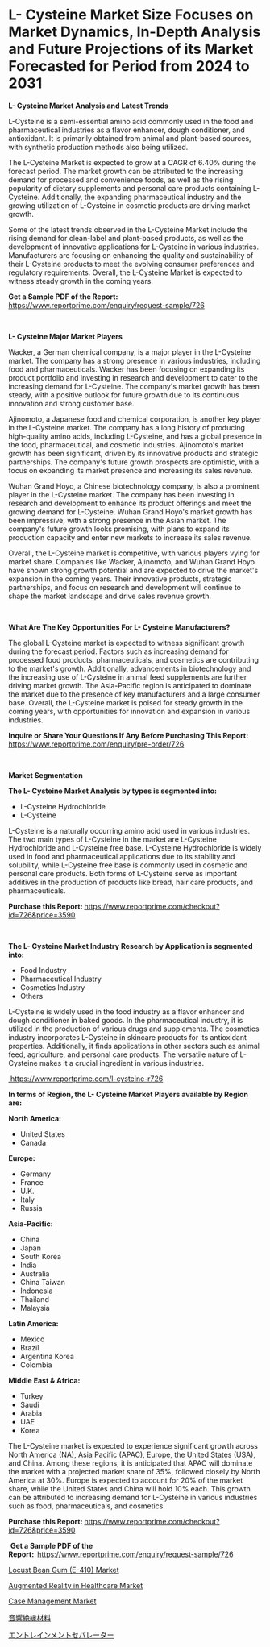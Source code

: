<p><h1>L- Cysteine Market Size Focuses on Market Dynamics, In-Depth Analysis and Future Projections of its Market Forecasted for Period from 2024 to 2031</h1></p><p><strong>L- Cysteine Market Analysis and Latest Trends</strong></p>
<p><p>L-Cysteine is a semi-essential amino acid commonly used in the food and pharmaceutical industries as a flavor enhancer, dough conditioner, and antioxidant. It is primarily obtained from animal and plant-based sources, with synthetic production methods also being utilized.</p><p>The L-Cysteine Market is expected to grow at a CAGR of 6.40% during the forecast period. The market growth can be attributed to the increasing demand for processed and convenience foods, as well as the rising popularity of dietary supplements and personal care products containing L-Cysteine. Additionally, the expanding pharmaceutical industry and the growing utilization of L-Cysteine in cosmetic products are driving market growth.</p><p>Some of the latest trends observed in the L-Cysteine Market include the rising demand for clean-label and plant-based products, as well as the development of innovative applications for L-Cysteine in various industries. Manufacturers are focusing on enhancing the quality and sustainability of their L-Cysteine products to meet the evolving consumer preferences and regulatory requirements. Overall, the L-Cysteine Market is expected to witness steady growth in the coming years.</p></p>
<p><strong>Get a Sample PDF of the Report:&nbsp;</strong> <a href="https://www.reportprime.com/enquiry/request-sample/726">https://www.reportprime.com/enquiry/request-sample/726</a></p>
<p>&nbsp;</p>
<p><strong>L- Cysteine Major Market Players</strong></p>
<p><p>Wacker, a German chemical company, is a major player in the L-Cysteine market. The company has a strong presence in various industries, including food and pharmaceuticals. Wacker has been focusing on expanding its product portfolio and investing in research and development to cater to the increasing demand for L-Cysteine. The company's market growth has been steady, with a positive outlook for future growth due to its continuous innovation and strong customer base.</p><p>Ajinomoto, a Japanese food and chemical corporation, is another key player in the L-Cysteine market. The company has a long history of producing high-quality amino acids, including L-Cysteine, and has a global presence in the food, pharmaceutical, and cosmetic industries. Ajinomoto's market growth has been significant, driven by its innovative products and strategic partnerships. The company's future growth prospects are optimistic, with a focus on expanding its market presence and increasing its sales revenue.</p><p>Wuhan Grand Hoyo, a Chinese biotechnology company, is also a prominent player in the L-Cysteine market. The company has been investing in research and development to enhance its product offerings and meet the growing demand for L-Cysteine. Wuhan Grand Hoyo's market growth has been impressive, with a strong presence in the Asian market. The company's future growth looks promising, with plans to expand its production capacity and enter new markets to increase its sales revenue.</p><p>Overall, the L-Cysteine market is competitive, with various players vying for market share. Companies like Wacker, Ajinomoto, and Wuhan Grand Hoyo have shown strong growth potential and are expected to drive the market's expansion in the coming years. Their innovative products, strategic partnerships, and focus on research and development will continue to shape the market landscape and drive sales revenue growth.</p></p>
<p>&nbsp;</p>
<p><strong>What Are The Key Opportunities For L- Cysteine Manufacturers?</strong></p>
<p><p>The global L-Cysteine market is expected to witness significant growth during the forecast period. Factors such as increasing demand for processed food products, pharmaceuticals, and cosmetics are contributing to the market's growth. Additionally, advancements in biotechnology and the increasing use of L-Cysteine in animal feed supplements are further driving market growth. The Asia-Pacific region is anticipated to dominate the market due to the presence of key manufacturers and a large consumer base. Overall, the L-Cysteine market is poised for steady growth in the coming years, with opportunities for innovation and expansion in various industries.</p></p>
<p><strong>Inquire or Share Your Questions If Any Before Purchasing This Report:</strong> <a href="https://www.reportprime.com/enquiry/pre-order/726">https://www.reportprime.com/enquiry/pre-order/726</a></p>
<p>&nbsp;</p>
<p><strong>Market Segmentation</strong></p>
<p><strong>The L- Cysteine Market Analysis by types is segmented into:</strong></p>
<p><ul><li>L-Cysteine Hydrochloride</li><li>L-Cysteine</li></ul></p>
<p><p>L-Cysteine is a naturally occurring amino acid used in various industries. The two main types of L-Cysteine in the market are L-Cysteine Hydrochloride and L-Cysteine free base. L-Cysteine Hydrochloride is widely used in food and pharmaceutical applications due to its stability and solubility, while L-Cysteine free base is commonly used in cosmetic and personal care products. Both forms of L-Cysteine serve as important additives in the production of products like bread, hair care products, and pharmaceuticals.</p></p>
<p><strong>Purchase this Report:&nbsp;</strong><a href="https://www.reportprime.com/checkout?id=726&price=3590">https://www.reportprime.com/checkout?id=726&price=3590</a></p>
<p>&nbsp;</p>
<p><strong>The L- Cysteine Market Industry Research by Application is segmented into:</strong></p>
<p><ul><li>Food Industry</li><li>Pharmaceutical Industry</li><li>Cosmetics Industry</li><li>Others</li></ul></p>
<p><p>L-Cysteine is widely used in the food industry as a flavor enhancer and dough conditioner in baked goods. In the pharmaceutical industry, it is utilized in the production of various drugs and supplements. The cosmetics industry incorporates L-Cysteine in skincare products for its antioxidant properties. Additionally, it finds applications in other sectors such as animal feed, agriculture, and personal care products. The versatile nature of L-Cysteine makes it a crucial ingredient in various industries.</p></p>
<p><a href="https://www.reportprime.com/l-cysteine-r726">&nbsp;https://www.reportprime.com/l-cysteine-r726</a></p>
<p><strong>In terms of Region, the L- Cysteine Market Players available by Region are:</strong></p>
<p>
    <p> <strong> North America: </strong>
        <ul>
            <li>United States</li>
            <li>Canada</li>
        </ul>
        </p> 
    <p> <strong> Europe: </strong>
        <ul>
            <li>Germany</li>
            <li>France</li>
            <li>U.K.</li>
            <li>Italy</li>
            <li>Russia</li>
        </ul>
        </p> 
    <p> <strong> Asia-Pacific: </strong>
        <ul>
            <li>China</li>
            <li>Japan</li>
            <li>South Korea</li>
            <li>India</li>
            <li>Australia</li>
            <li>China Taiwan</li>
            <li>Indonesia</li>
            <li>Thailand</li>
            <li>Malaysia</li>
        </ul>
        </p> 
    <p> <strong> Latin America: </strong>
        <ul>
            <li>Mexico</li>
            <li>Brazil</li>
            <li>Argentina Korea</li>
            <li>Colombia</li>
        </ul>
        </p> 
    <p> <strong> Middle East & Africa: </strong>
        <ul>
            <li>Turkey</li>
            <li>Saudi</li>
            <li>Arabia</li>
            <li>UAE</li>
            <li>Korea</li>
        </ul>
    </p>
    </p>
<p><p>The L-Cysteine market is expected to experience significant growth across North America (NA), Asia Pacific (APAC), Europe, the United States (USA), and China. Among these regions, it is anticipated that APAC will dominate the market with a projected market share of 35%, followed closely by North America at 30%. Europe is expected to account for 20% of the market share, while the United States and China will hold 10% each. This growth can be attributed to increasing demand for L-Cysteine in various industries such as food, pharmaceuticals, and cosmetics.</p></p>
<p><strong>Purchase this Report: </strong><a href="https://www.reportprime.com/checkout?id=726&price=3590">https://www.reportprime.com/checkout?id=726&price=3590</a></p>
<p>&nbsp;<strong>Get a Sample PDF of the Report:&nbsp;&nbsp;</strong><a href="https://www.reportprime.com/enquiry/request-sample/726">https://www.reportprime.com/enquiry/request-sample/726</a></p>
<p><strong></strong></p>
<p><p><a href="https://medium.com/@felipestehr/locust-bean-gum-e-410-industry-analysis-report-its-market-size-growing-with-a-cagr-of-13-2-7e277c3844e3">Locust Bean Gum (E-410) Market</a></p><p><a href="https://issuu.com/reportprime-2/docs/augmented-reality-in-healthcare-market-size-2030.p">Augmented Reality in Healthcare Market</a></p><p><a href="https://www.linkedin.com/pulse/global-case-management-market-size-amp-share-analysis-product-qhpqe">Case Management Market</a></p><p><a href="https://medium.com/@parelledillard6/%E3%82%B0%E3%83%AD%E3%83%BC%E3%83%90%E3%83%AB%E6%96%AD%E7%86%B1%E6%9D%90%E7%94%A3%E6%A5%AD%E8%AA%BF%E6%9F%BB%E3%83%AC%E3%83%9D%E3%83%BC%E3%83%88-%E7%AB%B6%E4%BA%89%E3%81%AE%E6%A7%98%E7%9B%B8-%E5%B8%82%E5%A0%B4%E8%A6%8F%E6%A8%A1-%E5%9C%B0%E5%9F%9F%E5%88%A5%E7%8A%B6%E6%B3%81%E3%81%8A%E3%82%88%E3%81%B3%E5%B0%86%E6%9D%A5%E5%B1%95%E6%9C%9B%E3%81%AE%E4%BA%88%E6%B8%AC-2024%E5%B9%B4%E3%81%8B%E3%82%892031%E5%B9%B4%E3%81%BE%E3%81%A7-868bb8286769">音響絶縁材料</a></p><p><a href="https://medium.com/@parelledillard6/%E4%B8%96%E7%95%8C%E3%81%AE%E3%82%A8%E3%83%B3%E3%83%88%E3%83%AC%E3%82%A4%E3%83%B3%E3%83%A1%E3%83%B3%E3%83%88%E3%82%BB%E3%83%91%E3%83%AC%E3%83%BC%E3%82%BF%E5%B8%82%E5%A0%B4%E3%81%AE%E5%8C%85%E6%8B%AC%E7%9A%84%E3%81%AA%E5%88%86%E6%9E%90-%E6%88%90%E9%95%B7%E5%8B%95%E5%90%91%E3%81%A8%E5%B8%82%E5%A0%B4%E4%BA%88%E6%B8%AC-2024%E5%B9%B4-2031%E5%B9%B4-cc513bad9e55">エントレインメントセパレーター</a></p></p>